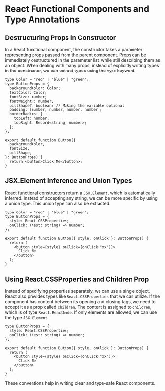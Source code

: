 # React Functional Components and Type Annotations

## Destructuring Props in Constructor

In a React functional component, the constructor takes a parameter representing props passed from the parent component. Props can be immediately destructured in the parameter list, while still describing them as an object. When dealing with many props, instead of explicitly writing types in the constructor, we can extract types using the `type` keyword.

```tsx
type Color = "red" | "blue" | "green";
type ButtonProps = {
  backgroundColor: Color;
  textColor: Color;
  fontSize: number;
  fontWeight?: number;
  pillShape?: boolean; // Making the variable optional
  padding: [number, number, number, number];
  borderRadius: {
    topLeft: number;
    topRight: Record<string, number>;
  };
};

export default function Button({
  backgroundColor,
  fontSize,
  pillShape,
}: ButtonProps) {
  return <button>Click Me</button>;
}
```



## JSX.Element Inference and Union Types

React functional constructors return a `JSX.Element`, which is automatically inferred. Instead of accepting any string, we can be more specific by using a union type. This union type can also be extracted.

```tsx
type Color = "red" | "blue" | "green";
type ButtonProps = {
  style: React.CSSProperties;
  onClick: (test: string) => number;
};

export default function Button({ style, onClick }: ButtonProps) {
  return (
    <button style={style} onClick={onClick("xx")}>
      Click Me
    </button>
  );
}

```



## Using React.CSSProperties and Children Prop

Instead of specifying properties separately, we can use a single object. React also provides types like `React.CSSProperties` that we can utilize. If the component has content between its opening and closing tags, we need to accept it as a prop called `children`. The content is assigned to `children`, which is of type `React.ReactNode`. If only elements are allowed, we can use the type `JSX.Element`.



```tsx
type ButtonProps = {
  style: React.CSSProperties;
  onClick: (test: string) => number;
};

export default function Button({ style, onClick }: ButtonProps) {
  return (
    <button style={style} onClick={onClick("xx")}>
      Click Me
    </button>
  );
}
```

These conventions help in writing clear and type-safe React components.

